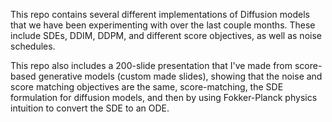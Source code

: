 This repo contains several different implementations of Diffusion models that we have been experimenting with over the last couple months. These include SDEs, DDIM, DDPM, and different score objectives, as well as noise schedules.

This repo also includes a 200-slide presentation that I've made from score-based generative models (custom made slides), showing that the noise and score matching objectives are the same, score-matching, the SDE formulation for diffusion models, and then by using Fokker-Planck physics intuition to convert the SDE to an ODE.

